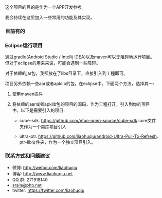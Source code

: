 这个项目的目的是作为一个APP开发参考。

我会持续在这里加入一些常用的功能及其实现。

### 目前有的

### Eclipse运行项目

通过gradle(Android Studio / Intellij IDEA)以及maven可以无阻碍地运行项目。但对于eclipse的用来来说，可能会遇到一些障碍。

对于依赖的jar包，我都放在了libs目录下，直接引入到工程即可。

项目另外依赖一些aar或者apklib的包，在eclipse中，下面两个方法，选择其一:

1. 使用maven插件

2. 将依赖的aar或者apklib包的项目的源码，作为工程打开，引入到你的项目中。以下是需要引入的项目:

    *  cube-sdk.  https://github.com/etao-open-source/cube-sdk  core文件夹作为一个类库项目引入

    *  ultra-ptr. https://github.com/liaohuqiu/android-Ultra-Pull-To-Refresh. ptr-lib文件夹，作为一个独立项目引入。

### 联系方式和问题建议

* 微博: http://weibo.com/liaohuqiu
* 博客: http://www.liaohuqiu.net
* QQ 群: 271918140
* srain@php.net
* twitter: https://twitter.com/liaohuqiu
